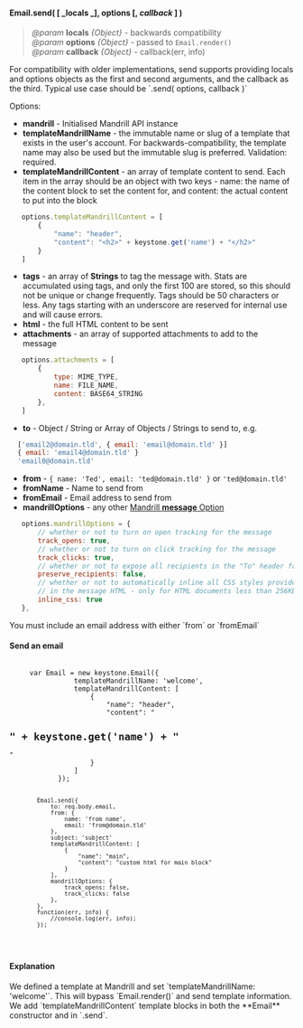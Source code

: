 #### Email.send( [ _locals _], options [, _callback_ ] ) 
> *@param* **locals** _{Object}_  - backwards compatibility   
> *@param* **options** _{Object}_  - passed to `Email.render()`  
> *@param* **callback** _{Object}_  - callback(err, info)    


<p class="api-note"> For compatibility with older implementations, send supports providing locals and options objects as the first and second arguments, and the callback as the third.  Typical use case should be `.send( options, callback )`</p>

 Options:

 * **mandrill** - Initialised Mandrill API instance
 * **templateMandrillName** - the immutable name or slug of a template that exists in the user's account. For backwards-compatibility, the template name may also be used but the immutable slug is preferred.  Validation: required.  
 * **templateMandrillContent** - an array of template content to send. Each item in the array should be an object with two keys - name: the name of the content block to set the content for, and content: the actual content to put into the block
 ```javascript 
	options.templateMandrillContent = [
		{
			"name": "header",
			"content": "<h2>" + keystone.get('name') + "</h2>"
		}
	]
 ```
 * **tags** - an array of **Strings** to tag the message with. Stats are accumulated using tags, and only the first 100 are stored, so this should not be unique or change frequently. Tags should be 50 characters or less. Any tags starting with an underscore are reserved for internal use and will cause errors.   
 * **html** - the full HTML content to be sent 
 * **attachments** - an array of supported attachments to add to the message  
 ```javascript
	options.attachments = [
		{
			type: MIME_TYPE,
			name: FILE_NAME,
			content: BASE64_STRING
		},
	]
 ```
 * **to** - Object / String or Array of Objects / Strings to send to, e.g.  
 ```javascript
   ['email2@domain.tld', { email: 'email@domain.tld' }]
   { email: 'email4@domain.tld' }
   'email0@domain.tld'
 ``` 
 * **from** - `{ name: 'Ted', email: 'ted@domain.tld' }` or `'ted@domain.tld'`  
 * **fromName** - Name to send from  
 * **fromEmail** - Email address to send from
 * **mandrillOptions** - any other <a href="https://mandrillapp.com/api/docs/messages.JSON.html#method=send-template" target="_blank"> Mandrill **message** Option</a> 
 ```javascript
	options.mandrillOptions = {
		// whether or not to turn on open tracking for the message
		track_opens: true,
		// whether or not to turn on click tracking for the message
		track_clicks: true, 
		// whether or not to expose all recipients in the "To" header for each email
		preserve_recipients: false, 
		// whether or not to automatically inline all CSS styles provided 
		// in the message HTML - only for HTML documents less than 256KB in size
		inline_css: true 
	},
 ```   
 
<p class="caution-note"> You must include an  email address with either `from` or `fromEmail` </p>

<div class="code-header"> <h4>Send an email</h4></div><pre class=" language-javascript"><code class="language-javascript">
	 var Email = new keystone.Email({ 
                templateMandrillName: 'welcome',
                templateMandrillContent: [
                    {
                        "name": "header",
                        "content": "<h2>" + keystone.get('name') + "</h2>"
                    }
                ]
            });

            Email.send({
                to: req.body.email,
                from: {
                    name: 'from name',
                    email: 'from@domain.tld'
                },
                subject: 'subject'
                templateMandrillContent: [
                    {
                        "name": "main",
                        "content": "custom html for main block"
                    }
                ],
                mandrillOptions: {
                    track_opens: false,
                    track_clicks: false
                },
            }, 
            function(err, info) {
                //console.log(err, info);
            });
</code></pre>
<div class="contextual-note">
<h4> Explanation</h4> 
<p>We defined a template at Mandrill and set `templateMandrillName: 'welcome'`. This will bypass `Email.render()` and send template information.  <br /> We add `templateMandrillContent` template blocks in both the **Email** constructor and in `.send`.  </p>
</div> 


<div class="code-header addGitHubLink" data-file="lib/email.js#L537-L630"> &nbsp;</div><pre class=" language-javascript hideCode api"></pre> 
